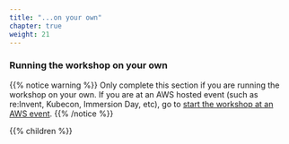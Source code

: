 ```yaml
---
title: "...on your own"
chapter: true
weight: 21
---
```


### Running the workshop on your own


{{% notice warning %}}
Only complete this section if you are running the workshop on your own. If you are at an AWS hosted event (such as re:Invent, Kubecon, Immersion Day, etc), go to [start the workshop at an AWS event](../22_aws_event/).
{{% /notice %}}

{{% children %}}
